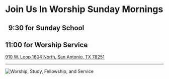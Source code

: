 
# Join Us In Worship Sunday Mornings 
## &nbsp;&nbsp;9:30 for Sunday School
## 11:00 for Worship Service
[910 W. Loop 1604 North, San Antonio, TX 78251](https://goo.gl/maps/YCmg9fCGHXT2)

---

![Worship, Study, Fellowship, and Service](bible.png)

